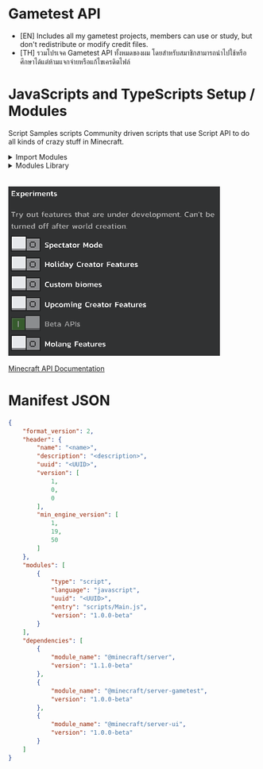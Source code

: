 # Gametest API

* [EN] Includes all my gametest projects, members can use or study, but don't redistribute or modify credit files.
* [TH] รวมโปรเจค Gametest API ทั้งหมดของผม โดยสำหรับสมาชิกสามารถนำไปใช้หรือศึกษาได้แต่ห้ามแจกจ่ายหรือแก้ไขเครดิตไฟล์

# JavaScripts and TypeScripts Setup / Modules
Script Samples
scripts
Community driven scripts that use Script API to do all kinds of crazy stuff in Minecraft.
<details><summary>Import Modules</summary>

* **@minecraft/server**
Basic usage of manipulating Script API features within `@minecraft/server` module

* **@minecraft/server-gametest**
Basic usage of creating GameTests or spawning a simulated player using `@minecraft/server-gametest` module

* **@minecraft/server-ui**
Basic usage of manipulating server forms available in `@minecraft/server-ui` module

</details>
<details><summary>Modules Library</summary>

[Install Node js to use Typescript.](https://nodejs.org/)

* **@minecraft/server**
Terminal
```terminal
npm i @minecraft/server@beta
```

* **@minecraft/server-gametest**
Terminal
```terminal
npm i @minecraft/server-gametest@beta
```

* **@minecraft/server-ui**
Terminal
```terminal
npm i @minecraft/server-ui@beta 
```
</details>
ㅤ

![as](https://github.com/MSCBEEHI/Series-FreeAdd-on/blob/main/Beta%20API.png?raw=true)

[Minecraft API Documentation](https://learn.microsoft.com/en-us/minecraft/creator/scriptapi/minecraft/server-admin/minecraft-server-admin)

# Manifest JSON

```json
{
    "format_version": 2,
    "header": {
        "name": "<name>",
        "description": "<description>",
        "uuid": "<UUID>",
        "version": [
            1,
            0,
            0
        ],
        "min_engine_version": [
            1,
            19,
            50
        ]
    },
    "modules": [
        {
            "type": "script",
            "language": "javascript",
            "uuid": "<UUID>",
            "entry": "scripts/Main.js",
            "version": "1.0.0-beta"
        }
    ],
    "dependencies": [
        {
            "module_name": "@minecraft/server",
            "version": "1.1.0-beta"
        },
        {
            "module_name": "@minecraft/server-gametest",
            "version": "1.0.0-beta"
        },
        {
            "module_name": "@minecraft/server-ui",
            "version": "1.0.0-beta"
        }
    ]
}
```
